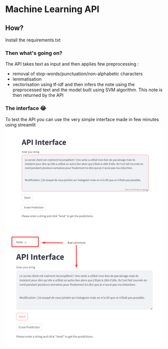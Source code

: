 # Machine Learning API
## How?
Install the requirements.txt
### Then what's going on?
The API takes text as input and then applies few preprocessing : 
- removal of stop-words/punctuation/non-alphabetic characters
- lemmatisation 
- vectorisation using tf-idf
and then infers the note using the preprocessed text and the model built using SVM algorithm.
This note is then returned by the API
### The interface 😂
To test the API you can use the very simple interface made in few minutes using streamlit
![Enter a comment](/supports/Screenshot_1.png)
![Get the note](/supports/Screenshot_2.png)
